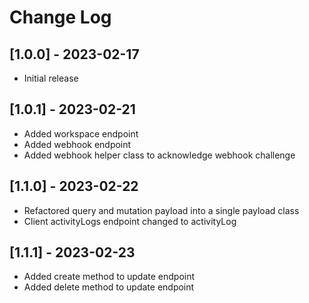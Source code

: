 # Change Log

## [1.0.0] - 2023-02-17

- Initial release

## [1.0.1] - 2023-02-21

- Added workspace endpoint
- Added webhook endpoint
- Added webhook helper class to acknowledge webhook challenge

## [1.1.0] - 2023-02-22

- Refactored query and mutation payload into a single payload class
- Client activityLogs endpoint changed to activityLog

## [1.1.1] - 2023-02-23
- Added create method to update endpoint
- Added delete method to update endpoint
